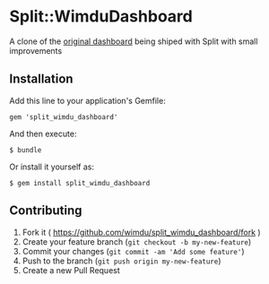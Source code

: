 # Split::WimduDashboard

A clone of the [original dashboard](https://github.com/splitrb/split#web-interface) being shiped with Split with small improvements

## Installation

Add this line to your application's Gemfile:

    gem 'split_wimdu_dashboard'

And then execute:

    $ bundle

Or install it yourself as:

    $ gem install split_wimdu_dashboard

## Contributing

1. Fork it ( https://github.com/wimdu/split_wimdu_dashboard/fork )
2. Create your feature branch (`git checkout -b my-new-feature`)
3. Commit your changes (`git commit -am 'Add some feature'`)
4. Push to the branch (`git push origin my-new-feature`)
5. Create a new Pull Request
